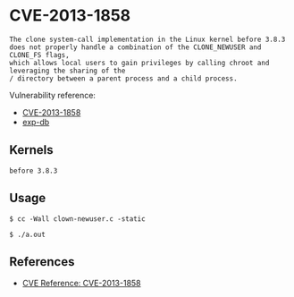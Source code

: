 # CVE-2013-1858

```
The clone system-call implementation in the Linux kernel before 3.8.3 does not properly handle a combination of the CLONE_NEWUSER and CLONE_FS flags,
which allows local users to gain privileges by calling chroot and leveraging the sharing of the 
/ directory between a parent process and a child process.
```

Vulnerability reference:
 * [CVE-2013-1858](http://cve.mitre.org/cgi-bin/cvename.cgi?name=CVE-2013-1858)  
 * [exp-db](https://www.exploit-db.com/exploits/38390/)  


## Kernels
```
before 3.8.3
```   

## Usage
```
$ cc -Wall clown-newuser.c -static

$ ./a.out
```  

## References
* [CVE Reference: CVE-2013-1858](https://secuniaresearch.flexerasoftware.com/advisories/cve_reference/CVE-2013-1858/)  



